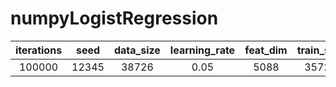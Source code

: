 # numpyLogistRegression

| iterations | seed  | data_size | learning_rate | feat_dim |  train_size  | dev_size  |    auc     |
|:----------:|-------|:---------:|:-------------:|:--------:|:------------:|:---------:|:----------:|
|   100000   | 12345 |   38726   |     0.05      |  5088    |    35726     |   3000    |   0.9353   | 

